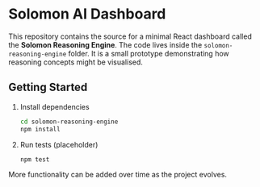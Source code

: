 # Solomon AI Dashboard

This repository contains the source for a minimal React dashboard called the **Solomon Reasoning Engine**. The code lives inside the `solomon-reasoning-engine` folder. It is a small prototype demonstrating how reasoning concepts might be visualised.

## Getting Started

1. Install dependencies
   ```bash
   cd solomon-reasoning-engine
   npm install
   ```
2. Run tests (placeholder)
   ```bash
   npm test
   ```

More functionality can be added over time as the project evolves.
